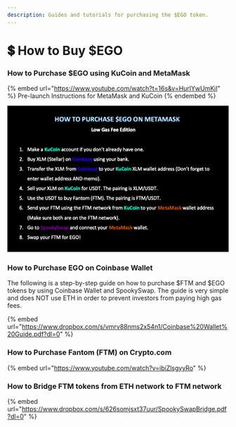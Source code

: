 ```yaml
---
description: Guides and tutorials for purchasing the $EGO token.
---
```


# 💲 How to Buy $EGO

### How to Purchase $EGO using KuCoin and MetaMask

{% embed url="https://www.youtube.com/watch?t=16s&v=HurlYwUmKjI" %}
Pre-launch Instructions for MetaMask and KuCoin
{% endembed %}

![](<../.gitbook/assets/Screen Shot 2022-03-08 at 12.32.26 AM.png>)

### How to Purchase EGO on Coinbase Wallet

The following is a step-by-step guide on how to purchase $FTM and $EGO tokens by using Coinbase Wallet and SpookySwap. The guide is very simple and does NOT use ETH in order to prevent investors from paying high gas fees.

{% embed url="https://www.dropbox.com/s/vmrv88nms2x54n1/Coinbase%20Wallet%20Guide.pdf?dl=0" %}

### How to Purchase Fantom (FTM) on Crypto.com

{% embed url="https://www.youtube.com/watch?v=ibiZlsgyyRo" %}

### How to Bridge FTM tokens from ETH network to FTM network

{% embed url="https://www.dropbox.com/s/626somjsxt37uur/SpookySwapBridge.pdf?dl=0" %}
